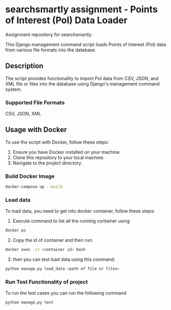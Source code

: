 # searchsmartly assignment - Points of Interest (PoI) Data Loader
Assignment repository for searchsmartly: 

This Django management command script loads Points of Interest (PoI) data from various file formats into the database.

## Description

The script provides functionality to import PoI data from CSV, JSON, and XML file or files into the database using Django's management command system.

### Supported File Formats
CSV, JSON, XML

## Usage with Docker

To use the script with Docker, follow these steps:

1. Ensure you have Docker installed on your machine.
2. Clone this repository to your local machine.
3. Navigate to the project directory.

### Build Docker Image

```bash
docker-compose up --build
```

### Load data
To load data, you need to get into docker container, follow these steps:

1. Execute command to list all the running container using
```bash
docker ps
```
2. Copy the id of container and then run:
```bash
docker exec -it <container id> bash
```
3. then you can test load data using this command:
```bash
python manage.py load_data <path of file or files>
```

### Run Test Functionality of project
To run the test cases you can run the following command
```bash
python manage.py test
```


